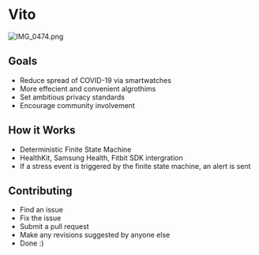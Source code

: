 # Vito

![IMG_0474.png](https://res.craft.do/user/full/23a03a79-af5e-1af9-b4ff-27170389b6b1/A189BFA9-3A66-4031-B80A-6FBC1DD871DD_2/pV4Q4IOCOPzY7lhycc8unxymCZ4xX6Nxi2NGPAahnzcz/IMG_0474.png)

## Goals

- Reduce spread of COVID-19 via smartwatches
- More effecient and convenient algrothims
- Set ambitious privacy standards
- Encourage community involvement

## How it Works

- Deterministic Finite State Machine
- HealthKit, Samsung Health, Fitbit SDK intergration
- If a stress event is triggered by the finite state machine, an alert is sent

## Contributing

- Find an issue
- Fix the issue
- Submit a pull request
- Make any revisions suggested by anyone else
- Done :)

